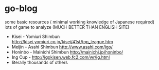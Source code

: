 # go-blog

some basic resources ( minimal working knowledge of Japanese required) lots of game to analyze (MUCH BETTER THAN ENGLISH SITE)

* Kisei - Yomiuri Shimbun http://kisei.yomiuri.co.jp/kisei/41st/top_league.htm
* Meijin - Asahi Shimbun http://www.asahi.com/igo/
* Honinbo - Mainichi Shimbun http://mainichi.jp/honinbo/
* Ing Cup - http://igokisen.web.fc2.com/wr/ig.html
* literally thousands of others

